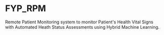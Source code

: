 # FYP_RPM

Remote Patient Monitoring system to monitor Patient's Health Vital Signs with Automated Heath Status Assessments using Hybrid Machine Learning.
